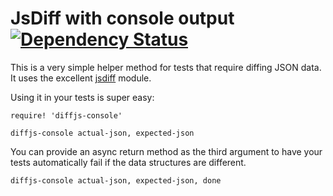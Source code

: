# JsDiff with console output [![Dependency Status](https://david-dm.org/kevgo/jsdiff-console.svg)](https://david-dm.org/kevgo/jsdiff-console)

This is a very simple helper method for tests that require
diffing JSON data.
It uses the excellent [jsdiff](https://github.com/kpdecker/jsdiff) module.

Using it in your tests is super easy:

```livescript
require! 'diffjs-console'

diffjs-console actual-json, expected-json
```

You can provide an async return method as the third argument
to have your tests automatically fail if the data structures are different.

```livescript
diffjs-console actual-json, expected-json, done
```
